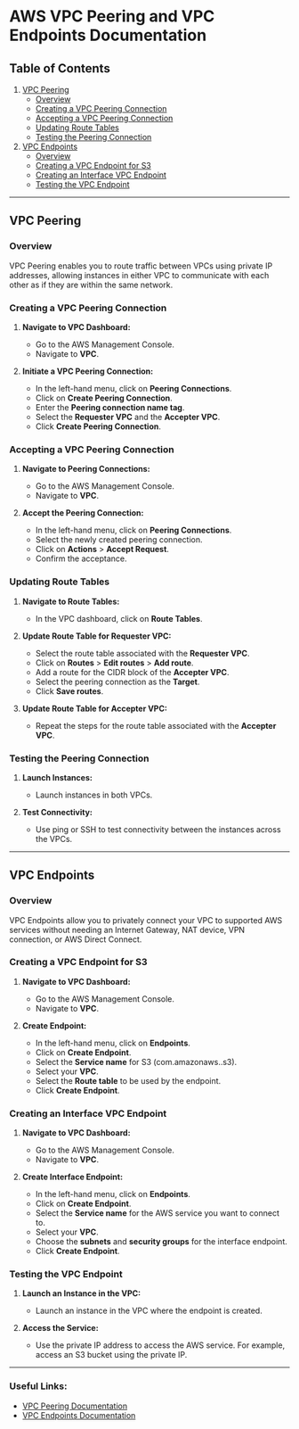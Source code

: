 # AWS VPC Peering and VPC Endpoints Documentation

## Table of Contents
1. [VPC Peering](#vpc-peering)
   - [Overview](#overview)
   - [Creating a VPC Peering Connection](#creating-a-vpc-peering-connection)
   - [Accepting a VPC Peering Connection](#accepting-a-vpc-peering-connection)
   - [Updating Route Tables](#updating-route-tables)
   - [Testing the Peering Connection](#testing-the-peering-connection)
2. [VPC Endpoints](#vpc-endpoints)
   - [Overview](#overview-1)
   - [Creating a VPC Endpoint for S3](#creating-a-vpc-endpoint-for-s3)
   - [Creating an Interface VPC Endpoint](#creating-an-interface-vpc-endpoint)
   - [Testing the VPC Endpoint](#testing-the-vpc-endpoint)

---

## VPC Peering

### Overview
VPC Peering enables you to route traffic between VPCs using private IP addresses, allowing instances in either VPC to communicate with each other as if they are within the same network.

### Creating a VPC Peering Connection

1. **Navigate to VPC Dashboard:**
   - Go to the AWS Management Console.
   - Navigate to **VPC**.

2. **Initiate a VPC Peering Connection:**
   - In the left-hand menu, click on **Peering Connections**.
   - Click on **Create Peering Connection**.
   - Enter the **Peering connection name tag**.
   - Select the **Requester VPC** and the **Accepter VPC**.
   - Click **Create Peering Connection**.

### Accepting a VPC Peering Connection

1. **Navigate to Peering Connections:**
   - Go to the AWS Management Console.
   - Navigate to **VPC**.

2. **Accept the Peering Connection:**
   - In the left-hand menu, click on **Peering Connections**.
   - Select the newly created peering connection.
   - Click on **Actions** > **Accept Request**.
   - Confirm the acceptance.

### Updating Route Tables

1. **Navigate to Route Tables:**
   - In the VPC dashboard, click on **Route Tables**.

2. **Update Route Table for Requester VPC:**
   - Select the route table associated with the **Requester VPC**.
   - Click on **Routes** > **Edit routes** > **Add route**.
   - Add a route for the CIDR block of the **Accepter VPC**.
   - Select the peering connection as the **Target**.
   - Click **Save routes**.

3. **Update Route Table for Accepter VPC:**
   - Repeat the steps for the route table associated with the **Accepter VPC**.

### Testing the Peering Connection

1. **Launch Instances:**
   - Launch instances in both VPCs.

2. **Test Connectivity:**
   - Use ping or SSH to test connectivity between the instances across the VPCs.

---

## VPC Endpoints

### Overview
VPC Endpoints allow you to privately connect your VPC to supported AWS services without needing an Internet Gateway, NAT device, VPN connection, or AWS Direct Connect.

### Creating a VPC Endpoint for S3

1. **Navigate to VPC Dashboard:**
   - Go to the AWS Management Console.
   - Navigate to **VPC**.

2. **Create Endpoint:**
   - In the left-hand menu, click on **Endpoints**.
   - Click on **Create Endpoint**.
   - Select the **Service name** for S3 (com.amazonaws.<region>.s3).
   - Select your **VPC**.
   - Select the **Route table** to be used by the endpoint.
   - Click **Create Endpoint**.

### Creating an Interface VPC Endpoint

1. **Navigate to VPC Dashboard:**
   - Go to the AWS Management Console.
   - Navigate to **VPC**.

2. **Create Interface Endpoint:**
   - In the left-hand menu, click on **Endpoints**.
   - Click on **Create Endpoint**.
   - Select the **Service name** for the AWS service you want to connect to.
   - Select your **VPC**.
   - Choose the **subnets** and **security groups** for the interface endpoint.
   - Click **Create Endpoint**.

### Testing the VPC Endpoint

1. **Launch an Instance in the VPC:**
   - Launch an instance in the VPC where the endpoint is created.

2. **Access the Service:**
   - Use the private IP address to access the AWS service. For example, access an S3 bucket using the private IP.

---

### Useful Links:
- [VPC Peering Documentation](https://docs.aws.amazon.com/vpc/latest/peering/what-is-vpc-peering.html)
- [VPC Endpoints Documentation](https://docs.aws.amazon.com/vpc/latest/userguide/vpc-endpoints.html)
